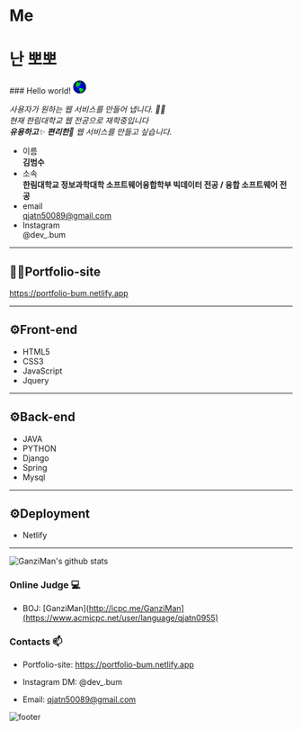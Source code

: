 # Me
<h1>난 뽀뽀</h1>
### Hello world!&nbsp;<img src="https://github.com/Kinetic27/Kinetic27/blob/master/earth.gif" width="24px">

<p>
  <em>
    사용자가 원하는 웹 서비스를 만들어 냅니다. 👨‍💻 <br>
    현재 한림대학교 웹 전공으로 재학중입니다 <br>
    <b>유용하고</b>✨ <b>편리한</b>🎉 웹 서비스를 만들고 싶습니다. 
  </em>  
</p>

* 이름  
**김범수** 	
* 소속  
**한림대학교 정보과학대학 소프트웨어융합학부 빅데이터 전공 / 융합 소프트웨어 전공**
* email  
qjatn50089@gmail.com
* Instagram  
@dev_.bum
***
## 👩‍💻Portfolio-site
https://portfolio-bum.netlify.app


***
## ⚙Front-end
* HTML5
* CSS3
* JavaScript
* Jquery
***
## ⚙Back-end
* JAVA
* PYTHON
* Django
* Spring
* Mysql
***
## ⚙Deployment
* Netlify
***

![GanziMan's github stats](https://github-readme-stats.vercel.app/api?username=GanziMan&show_icons=true)


    
### Online Judge 💻

* BOJ: [GanziMan](http://icpc.me/GanziMan](https://www.acmicpc.net/user/language/qjatn0955)

<!--
### Project ⚡

* Development Diary Blog([blog](https://kinetic27.github.io))
* [Unknown to Wellknown](https://github.com/justiceHui/Unknown-To-Wellknown): Advanced Algorithm Introduction
* [814Solver](https://github.com/kimjg1119/814Solver): [BOJ 18789 814-2](https://www.acmicpc.net/problem/18789) solver using Genetic Algorithm
-->

### Contacts 📫

* Portfolio-site: https://portfolio-bum.netlify.app
* Instagram DM: @dev_.bum
* Email: qjatn50089@gmail.com

  <!--<div align=center>-->
  

  
![footer](https://capsule-render.vercel.app/api?type=wave&color=gradient&height=150&section=footer)
